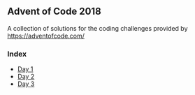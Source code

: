 ## Advent of Code 2018
A collection of solutions for the coding challenges provided by https://adventofcode.com/

### Index
* [Day 1](src/main/java/glass/fred/advent2018/Day1.java)
* [Day 2](src/main/java/glass/fred/advent2018/Day2.java)
* [Day 3](src/main/java/glass/fred/advent2018/Day3.java)
